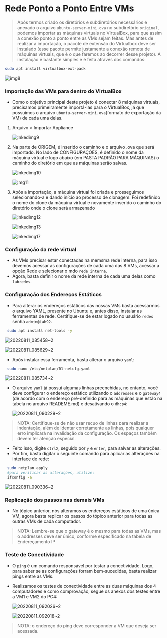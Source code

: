 # Rede Ponto a Ponto Entre VMs

> Após termos criado os diretórios e subdiretórios necessários e anexado o arquivo ```ubuntu-server-mini.ova``` no subdiretório ```original```, podemos importar as máquinas virtuais no VirtualBox, para que assim a conexão ponto a ponto entre as VMs sejam feitas. Mas antes de realizar a importação, o pacote de extensão do Virtualbox deve ser instalado (esse pacote permite justamente a conexão remota de máquinas virtuais, que é o que faremos ao decorrer desse projeto). A instalação é bastante simples e é feita através dos comandos:
```bash
sudo apt install virtualbox-ext-pack
```
![img8](https://user-images.githubusercontent.com/80183918/185101387-c33e7674-53ab-44cd-9aae-93adf68d3ad7.png)


### Importação das VMs para dentro do VirtualBox

* Como o objetivo principal deste projeto é conectar 8 máquinas virtuais, precisamos primeiramente importá-las para o VirtualBox, já que possuímos o arquivo ```ubuntu-server-mini.ova```(formato de exportação da VM) de cada uma delas.
 1) Arquivo > Importar Appliance 
  
    ![Inkedimg9](https://user-images.githubusercontent.com/80183918/185103492-6f1d74ac-7414-4bb4-aa27-b5a3c20e6593.jpg)
 2) Na parte de ORIGEM, é inserido o caminho e o arquivo .ova que será importado. No lado de CONFIGURAÇÕES, é definido o nome da máquina virtual e logo abaixo (em PASTA PADRÃO PARA MÁQUINAS) o caminho do diretório em que as máquinas serão salvas.
 
    ![Inkedimg10](https://user-images.githubusercontent.com/80183918/185105820-5e2b0325-9b95-4e15-a775-a00b0dcc352c.jpg)
 
    ![img11](https://user-images.githubusercontent.com/80183918/185108262-51d8d28d-e9f5-4648-86a6-fd51660727fe.png)

 3) Após a importação, a máquina virtual foi criada e prosseguimos selecionando-a e dando início ao processo de clonagem. Foi redefinido o nome do clone da máquina virtual e novamente inserido o caminho do diretório onde o clone será armazenado
 
    ![Inkedimg12](https://user-images.githubusercontent.com/80183918/185109484-53bb853e-14a2-475d-918b-d9eb3511d051.jpg)
    
    ![Inkedimg13](https://user-images.githubusercontent.com/80183918/185110148-8509b712-d0d6-4455-8583-91596a3f038d.jpg)
    
    ![Inkedimg17](https://user-images.githubusercontent.com/80183918/185111619-cbade523-abac-4045-a388-e3f3e045aa23.jpg)
  
### Configuração da rede virtual
* As VMs precisar estar conectadas na memsma rede interna, para isso devemos acessar as configurações de cada uma das 8 VMs, acessar a opção Rede e selecionar o mdo ```rede interna```.
* Agora, basta definir o nome da rede interna de cada uma delas como ```labredes```. 

### Configuração dos Endereços Estáticos 

* Para alterar os endereços estáticos das nossas VMs basta acessarmos o arquivo YAML, presente no Ubuntu e, antes disso, instalar as ferramentas de rede. Certifique-se de estar logado no usuário ```redes``` senha ```admin@Lab92```.
```bash
 sudo apt install net-tools -y
```

  ![20220811_085458~2](https://user-images.githubusercontent.com/80183918/185114064-17ba8b8d-88bd-404f-b6bb-b2e5e783cca0.jpg)
  
  ![20220811_085629~2](https://user-images.githubusercontent.com/80183918/185114094-ad96a8e4-4086-4e68-94c8-9254915bdea8.jpg)


* Após instalar essa ferramenta, basta alterar o arquivo ```yaml```:
```bash
 sudo nano /etc/netplan/01-netcfg.yaml
```

  ![20220811_085734~2](https://user-images.githubusercontent.com/80183918/185116210-32492b3c-c9ac-4d7a-9c68-5c17540770ef.jpg)

* O arquivo ```yaml``` já possui algumas linhas preenchidas, no entanto, você deve configurar o endereço estático utilizando o ```addresses``` e o ```gateway4``` (de acordo com o endereço pré-definido para as máquinas que estão na tabela no arquivo READEME.md) e desativando o ```dhcp4```:

  ![20220811_090229~2](https://user-images.githubusercontent.com/80183918/185116226-d71c1684-638e-420a-bbd0-2a70fa25d533.jpg)

> NOTA: Certifique-se de não usar recuo de linhas para realizar a indentação, além de identar corretamente as linhas, pois qualquer erro implicará na invalidação da configuração. Os espaços também devem ter atenção especial.
* Feito isso, digite ```ctrlX```, seguido por ```y``` e ```enter```, para salvar as alterações.
* Por fim, basta digitar o seguinte comando para aplicar as alterações na interface de rede:
```bash
 sudo netplan apply
 #para verificar as alterações, utilize:
 ifconfig -a
```

  ![20220811_090336~2](https://user-images.githubusercontent.com/80183918/185116236-ba4f8b41-5dce-4a73-9680-eec82f8dcfe3.jpg)


### Replicação dos passos nas demais VMs
* No tópico anterior, nós alteramos os endereços estáticos de uma única VM, agora basta replicar os passos do tópico anterior para todas as outras VMs de cada computador.
> NOTA: Lembre-se que o gateway é o mesmo para todas as VMs, mas o addresses deve ser único, conforme especificado na tabela de Endereçamento IP

### Teste de Conectividade
* O ```ping``` é um comando responsável por testar a conectividade. Logo, para saber se as configurações forram bem-sucedidas, basta realizar pings entre as VMs.

* Realizamos os testes de conectividade entre as duas máquinas dos 4 computadores e como comprovação, segue os anexos dos testes entre a VM1 e VM2 do PC4:
  
  ![20220811_092026~2](https://user-images.githubusercontent.com/80183918/185121140-63e04534-2ed6-4321-9cd2-a1d3f4b43ce6.jpg)
  
  ![20220811_092018~2](https://user-images.githubusercontent.com/80183918/185121175-a3da9260-3591-4e8d-a9ff-06781cd277d4.jpg)

> NOTA: o endereço do ping deve corresponder a VM que deseja ser acessada.
